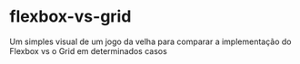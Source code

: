 # flexbox-vs-grid
Um simples visual de um jogo da velha para comparar a implementação do Flexbox vs o Grid em determinados casos
